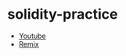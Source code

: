 # solidity-practice

- [Youtube](https://www.youtube.com/watch?v=M576WGiDBdQ&ab_channel=freeCodeCamp.org)
- [Remix](https://remix.ethereum.org/#optimize=false&runs=200&evmVersion=null&version=soljson-v0.8.9+commit.e5eed63a.js)
